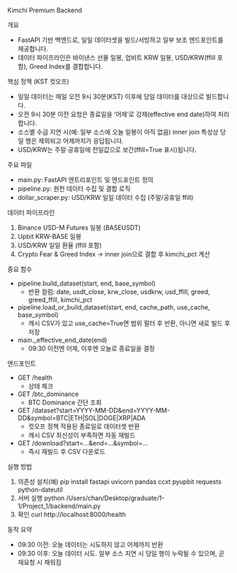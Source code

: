 Kimchi Premium Backend

개요
- FastAPI 기반 백엔드로, 일일 데이터셋을 빌드/서빙하고 일부 보조 엔드포인트를 제공합니다.
- 데이터 파이프라인은 바이낸스 선물 일봉, 업비트 KRW 일봉, USD/KRW(ffill 포함), Greed Index를 결합합니다.

핵심 정책 (KST 컷오프)
- 일일 데이터는 매일 오전 9시 30분(KST) 이후에 당일 데이터를 대상으로 빌드합니다.
- 오전 9시 30분 이전 요청은 종료일을 ‘어제’로 강제(effective end date)하여 처리합니다.
- 소스별 수급 지연 시(예: 일부 소스에 오늘 일봉이 아직 없음) inner join 특성상 당일 행은 제외되고 어제까지가 응답됩니다.
- USD/KRW는 주말·공휴일에 전일값으로 보간(ffill=True 표시)됩니다.

주요 파일
- main.py: FastAPI 엔트리포인트 및 엔드포인트 정의
- pipeline.py: 원천 데이터 수집 및 결합 로직
- dollar_scraper.py: USD/KRW 일일 데이터 수집 (주말/공휴일 ffill)

데이터 파이프라인
1) Binance USD-M Futures 일봉 (BASEUSDT)
2) Upbit KRW-BASE 일봉
3) USD/KRW 일일 환율 (ffill 포함)
4) Crypto Fear & Greed Index
→ inner join으로 결합 후 kimchi_pct 계산

중요 함수
- pipeline.build_dataset(start, end, base_symbol)
  - 반환 컬럼: date, usdt_close, krw_close, usdkrw, usd_ffill, greed, greed_ffill, kimchi_pct
- pipeline.load_or_build_dataset(start, end, cache_path, use_cache, base_symbol)
  - 캐시 CSV가 있고 use_cache=True면 범위 필터 후 반환, 아니면 새로 빌드 후 저장
- main._effective_end_date(end)
  - 09:30 이전엔 어제, 이후엔 오늘로 종료일을 결정

엔드포인트
- GET /health
  - 상태 체크
- GET /btc_dominance
  - BTC Dominance 간단 조회
- GET /dataset?start=YYYY-MM-DD&end=YYYY-MM-DD&symbol=BTC|ETH|SOL|DOGE|XRP|ADA
  - 컷오프 정책 적용된 종료일로 데이터셋 반환
  - 캐시 CSV 최신성이 부족하면 자동 재빌드
- GET /download?start=...&end=...&symbol=...
  - 즉시 재빌드 후 CSV 다운로드

실행 방법
1) 의존성 설치(예)
   pip install fastapi uvicorn pandas ccxt pyupbit requests python-dateutil
2) 서버 실행
   python /Users/chan/Desktop/graduate/1-1/Project_1/backend/main.py
3) 확인
   curl http://localhost:8000/health

동작 요약
- 09:30 이전: 오늘 데이터는 시도하지 않고 어제까지 반환
- 09:30 이후: 오늘 데이터 시도. 일부 소스 지연 시 당일 행이 누락될 수 있으며, 곧 재요청 시 채워짐


